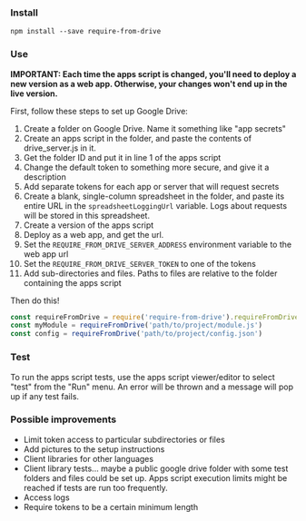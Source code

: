 ### Install

```
npm install --save require-from-drive
```

### Use

**IMPORTANT: Each time the apps script is changed, you'll need to deploy a new version as a web app. Otherwise, your changes won't end up in the live version.**

First, follow these steps to set up Google Drive:

1. Create a folder on Google Drive. Name it something like "app secrets"
2. Create an apps script in the folder, and paste the contents of drive_server.js in it.
3. Get the folder ID and put it in line 1 of the apps script
4. Change the default token to something more secure, and give it a description
5. Add separate tokens for each app or server that will request secrets
6. Create a blank, single-column spreadsheet in the folder, and paste its entire URL in the `spreadsheetLoggingUrl` variable. Logs about requests will be stored in this spreadsheet.
7. Create a version of the apps script
8. Deploy as a web app, and get the url.
9. Set the `REQUIRE_FROM_DRIVE_SERVER_ADDRESS` environment variable to the web app url
10. Set the `REQUIRE_FROM_DRIVE_SERVER_TOKEN` to one of the tokens
11. Add sub-directories and files. Paths to files are relative to the folder containing the apps script

Then do this!

```js
const requireFromDrive = require('require-from-drive').requireFromDrive
const myModule = requireFromDrive('path/to/project/module.js')
const config = requireFromDrive('path/to/project/config.json')
```

### Test

To run the apps script tests, use the apps script viewer/editor to select "test" from the "Run" menu. An error will be thrown and a message will pop up if any test fails.

### Possible improvements

- Limit token access to particular subdirectories or files
- Add pictures to the setup instructions
- Client libraries for other languages
- Client library tests... maybe a public google drive folder with some test folders and files could be set up. Apps script execution limits might be reached if tests are run too frequently.
- Access logs
- Require tokens to be a certain minimum length
